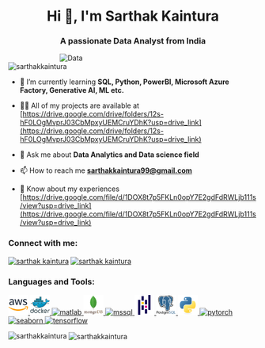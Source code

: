 <h1 align="center">Hi 👋, I'm Sarthak Kaintura</h1>
<h3 align="center">A passionate Data Analyst from India</h3>

<img align="right" alt="Data" width="400" src="https://cdn.prod.website-files.com/6672f2c52186ba163a2a83d7/669e8977c037117c368e6cfc_Analytics.gif">

<p align="left"> <img src="https://komarev.com/ghpvc/?username=sarthakkaintura&label=Profile%20views&color=0e75b6&style=flat" alt="sarthakkaintura" /> </p>

- 🌱 I’m currently learning **SQL, Python, PowerBI, Microsoft Azure Factory, Generative AI, ML etc.**

- 👨‍💻 All of my projects are available at [https://drive.google.com/drive/folders/12s-hF0LOgMvprJ03CbMpxyUEMCruYDhK?usp=drive_link](https://drive.google.com/drive/folders/12s-hF0LOgMvprJ03CbMpxyUEMCruYDhK?usp=drive_link)

- 💬 Ask me about **Data Analytics and Data science field**

- 📫 How to reach me **sarthakkaintura99@gmail.com**

- 📄 Know about my experiences [https://drive.google.com/file/d/1DOX8t7p5FKLn0opY7E2gdFdRWLjb111s/view?usp=drive_link](https://drive.google.com/file/d/1DOX8t7p5FKLn0opY7E2gdFdRWLjb111s/view?usp=drive_link)

<h3 align="left">Connect with me:</h3>
<p align="left">
<a href="https://linkedin.com/in/sarthak kaintura" target="blank"><img align="center" src="https://raw.githubusercontent.com/rahuldkjain/github-profile-readme-generator/master/src/images/icons/Social/linked-in-alt.svg" alt="sarthak kaintura" height="30" width="40" /></a>
<a href="https://instagram.com/sarthak kaintura" target="blank"><img align="center" src="https://raw.githubusercontent.com/rahuldkjain/github-profile-readme-generator/master/src/images/icons/Social/instagram.svg" alt="sarthak kaintura" height="30" width="40" /></a>
</p>

<h3 align="left">Languages and Tools:</h3>
<p align="left"> <a href="https://aws.amazon.com" target="_blank" rel="noreferrer"> <img src="https://raw.githubusercontent.com/devicons/devicon/master/icons/amazonwebservices/amazonwebservices-original-wordmark.svg" alt="aws" width="40" height="40"/> </a> <a href="https://www.docker.com/" target="_blank" rel="noreferrer"> <img src="https://raw.githubusercontent.com/devicons/devicon/master/icons/docker/docker-original-wordmark.svg" alt="docker" width="40" height="40"/> </a> <a href="https://www.mathworks.com/" target="_blank" rel="noreferrer"> <img src="https://upload.wikimedia.org/wikipedia/commons/2/21/Matlab_Logo.png" alt="matlab" width="40" height="40"/> </a> <a href="https://www.mongodb.com/" target="_blank" rel="noreferrer"> <img src="https://raw.githubusercontent.com/devicons/devicon/master/icons/mongodb/mongodb-original-wordmark.svg" alt="mongodb" width="40" height="40"/> </a> <a href="https://www.microsoft.com/en-us/sql-server" target="_blank" rel="noreferrer"> <img src="https://www.svgrepo.com/show/303229/microsoft-sql-server-logo.svg" alt="mssql" width="40" height="40"/> </a> <a href="https://pandas.pydata.org/" target="_blank" rel="noreferrer"> <img src="https://raw.githubusercontent.com/devicons/devicon/2ae2a900d2f041da66e950e4d48052658d850630/icons/pandas/pandas-original.svg" alt="pandas" width="40" height="40"/> </a> <a href="https://www.postgresql.org" target="_blank" rel="noreferrer"> <img src="https://raw.githubusercontent.com/devicons/devicon/master/icons/postgresql/postgresql-original-wordmark.svg" alt="postgresql" width="40" height="40"/> </a> <a href="https://www.python.org" target="_blank" rel="noreferrer"> <img src="https://raw.githubusercontent.com/devicons/devicon/master/icons/python/python-original.svg" alt="python" width="40" height="40"/> </a> <a href="https://pytorch.org/" target="_blank" rel="noreferrer"> <img src="https://www.vectorlogo.zone/logos/pytorch/pytorch-icon.svg" alt="pytorch" width="40" height="40"/> </a> <a href="https://seaborn.pydata.org/" target="_blank" rel="noreferrer"> <img src="https://seaborn.pydata.org/_images/logo-mark-lightbg.svg" alt="seaborn" width="40" height="40"/> </a> <a href="https://www.tensorflow.org" target="_blank" rel="noreferrer"> <img src="https://www.vectorlogo.zone/logos/tensorflow/tensorflow-icon.svg" alt="tensorflow" width="40" height="40"/> </a> </p>

<p><img align="left" src="https://github-readme-stats.vercel.app/api/top-langs?username=sarthakkaintura&show_icons=true&locale=en&layout=compact" alt="sarthakkaintura" /></p>

<p>&nbsp;<img align="center" src="https://github-readme-stats.vercel.app/api?username=sarthakkaintura&show_icons=true&locale=en" alt="sarthakkaintura" /></p>
